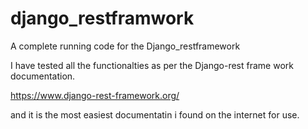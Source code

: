 # django_restframwork
A complete running code for the Django_restframework


I have tested all the functionalties as per the Django-rest frame work documentation.

https://www.django-rest-framework.org/

and it is the most easiest documentatin i found on the internet for use.
